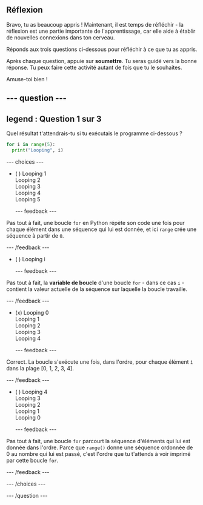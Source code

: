## Réflexion

Bravo, tu as beaucoup appris ! Maintenant, il est temps de réfléchir - la réflexion est une partie importante de l'apprentissage, car elle aide à établir de nouvelles connexions dans ton cerveau.

Réponds aux trois questions ci-dessous pour réfléchir à ce que tu as appris.

Après chaque question, appuie sur **soumettre**. Tu seras guidé vers la bonne réponse. Tu peux faire cette activité autant de fois que tu le souhaites.

Amuse-toi bien !

--- question ---
---
legend : Question 1 sur 3
---

Quel résultat t'attendrais-tu si tu exécutais le programme ci-dessous ?

```python
for i in range(5):
  print("Looping", i)
```

--- choices ---

- ( ) Looping 1 <br> Looping 2 <br> Looping 3 <br> Looping 4 <br> Looping 5

  --- feedback ---

Pas tout à fait, une boucle `for` en Python répète son code une fois pour chaque élément dans une séquence qui lui est donnée, et ici `range` crée une séquence à partir de `0`.

  --- /feedback ---

- ( ) Looping i

  --- feedback ---

Pas tout à fait, la **variable de boucle** d'une boucle `for` - dans ce cas `i` - contient la valeur actuelle de la séquence sur laquelle la boucle travaille.

  --- /feedback ---

- (x) Looping 0 <br> Looping 1 <br> Looping 2 <br> Looping 3 <br> Looping 4

  --- feedback ---

Correct. La boucle s'exécute une fois, dans l'ordre, pour chaque élément `i` dans la plage [0, 1, 2, 3, 4].

  --- /feedback ---

- ( ) Looping 4 <br> Looping 3 <br> Looping 2 <br> Looping 1 <br> Looping 0

  --- feedback ---

Pas tout à fait, une boucle `for` parcourt la séquence d'éléments qui lui est donnée dans l'ordre. Parce que `range()` donne une séquence ordonnée de 0 au nombre qui lui est passé, c'est l'ordre que tu t'attends à voir imprimé par cette boucle `for`.

  --- /feedback ---

--- /choices ---

--- /question ---
